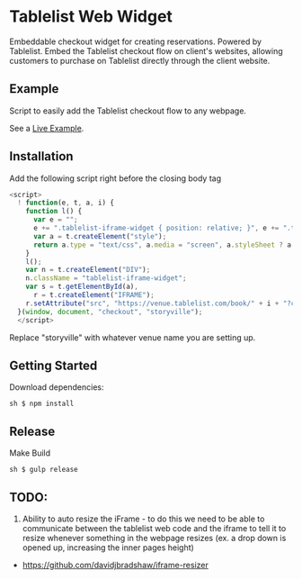 # Tablelist Web Widget

Embeddable checkout widget for creating reservations. Powered by Tablelist. Embed the Tablelist checkout flow on client's websites, allowing customers to purchase on Tablelist directly through the client website. 

## Example

Script to easily add the Tablelist checkout flow to any webpage.

See a [Live Example](tablelist.com/widgets/storyville).

## Installation

Add the following script right before the closing body tag

```javascript
<script>
  ! function(e, t, a, i) {
    function l() {
      var e = "";
      e += ".tablelist-iframe-widget { position: relative; }", e += ".tablelist-iframe { border:none; position: absolute; top:0; left: 0; width: 100%; height: 100%; }";
      var a = t.createElement("style");
      return a.type = "text/css", a.media = "screen", a.styleSheet ? a.styleSheet.cssText = e : a.appendChild(t.createTextNode(e)), t.getElementsByTagName("head")[0].appendChild(a)
    }
    l();
    var n = t.createElement("DIV");
    n.className = "tablelist-iframe-widget";
    var s = t.getElementById(a),
      r = t.createElement("IFRAME");
    r.setAttribute("src", "https://venue.tablelist.com/book/" + i + "?client=" + i + "-widget"), r.className = "tablelist-iframe", n.appendChild(r), s.appendChild(n)
  }(window, document, "checkout", "storyville");
  </script>
```

Replace "storyville" with whatever venue name you are setting up.

## Getting Started

Download dependencies:

``sh $ npm install``

## Release

Make Build

``sh $ gulp release``

## TODO:

1. Ability to auto resize the iFrame - to do this we need to be able to communicate between the tablelist web code and the iframe to tell it to resize whenever something in the webpage resizes (ex. a drop down is opened up, increasing the inner pages height)
  * https://github.com/davidjbradshaw/iframe-resizer

